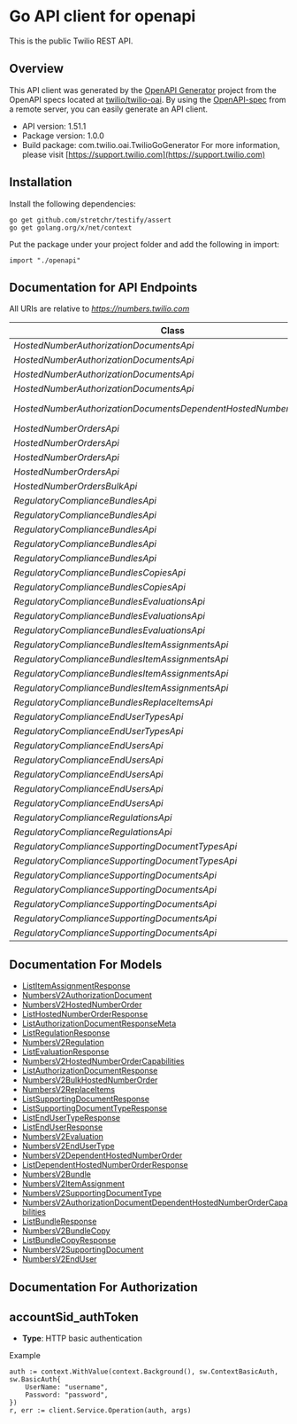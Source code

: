 # Go API client for openapi

This is the public Twilio REST API.

## Overview
This API client was generated by the [OpenAPI Generator](https://openapi-generator.tech) project from the OpenAPI specs located at [twilio/twilio-oai](https://github.com/twilio/twilio-oai/tree/main/spec).  By using the [OpenAPI-spec](https://www.openapis.org/) from a remote server, you can easily generate an API client.

- API version: 1.51.1
- Package version: 1.0.0
- Build package: com.twilio.oai.TwilioGoGenerator
For more information, please visit [https://support.twilio.com](https://support.twilio.com)

## Installation

Install the following dependencies:

```shell
go get github.com/stretchr/testify/assert
go get golang.org/x/net/context
```

Put the package under your project folder and add the following in import:

```golang
import "./openapi"
```

## Documentation for API Endpoints

All URIs are relative to *https://numbers.twilio.com*

Class | Method | HTTP request | Description
------------ | ------------- | ------------- | -------------
*HostedNumberAuthorizationDocumentsApi* | [**CreateAuthorizationDocument**](docs/HostedNumberAuthorizationDocumentsApi.md#createauthorizationdocument) | **Post** /v2/HostedNumber/AuthorizationDocuments | 
*HostedNumberAuthorizationDocumentsApi* | [**DeleteAuthorizationDocument**](docs/HostedNumberAuthorizationDocumentsApi.md#deleteauthorizationdocument) | **Delete** /v2/HostedNumber/AuthorizationDocuments/{Sid} | 
*HostedNumberAuthorizationDocumentsApi* | [**FetchAuthorizationDocument**](docs/HostedNumberAuthorizationDocumentsApi.md#fetchauthorizationdocument) | **Get** /v2/HostedNumber/AuthorizationDocuments/{Sid} | 
*HostedNumberAuthorizationDocumentsApi* | [**ListAuthorizationDocument**](docs/HostedNumberAuthorizationDocumentsApi.md#listauthorizationdocument) | **Get** /v2/HostedNumber/AuthorizationDocuments | 
*HostedNumberAuthorizationDocumentsDependentHostedNumberOrdersApi* | [**ListDependentHostedNumberOrder**](docs/HostedNumberAuthorizationDocumentsDependentHostedNumberOrdersApi.md#listdependenthostednumberorder) | **Get** /v2/HostedNumber/AuthorizationDocuments/{SigningDocumentSid}/DependentHostedNumberOrders | 
*HostedNumberOrdersApi* | [**CreateHostedNumberOrder**](docs/HostedNumberOrdersApi.md#createhostednumberorder) | **Post** /v2/HostedNumber/Orders | 
*HostedNumberOrdersApi* | [**DeleteHostedNumberOrder**](docs/HostedNumberOrdersApi.md#deletehostednumberorder) | **Delete** /v2/HostedNumber/Orders/{Sid} | 
*HostedNumberOrdersApi* | [**FetchHostedNumberOrder**](docs/HostedNumberOrdersApi.md#fetchhostednumberorder) | **Get** /v2/HostedNumber/Orders/{Sid} | 
*HostedNumberOrdersApi* | [**ListHostedNumberOrder**](docs/HostedNumberOrdersApi.md#listhostednumberorder) | **Get** /v2/HostedNumber/Orders | 
*HostedNumberOrdersBulkApi* | [**FetchBulkHostedNumberOrder**](docs/HostedNumberOrdersBulkApi.md#fetchbulkhostednumberorder) | **Get** /v2/HostedNumber/Orders/Bulk/{BulkHostingSid} | 
*RegulatoryComplianceBundlesApi* | [**CreateBundle**](docs/RegulatoryComplianceBundlesApi.md#createbundle) | **Post** /v2/RegulatoryCompliance/Bundles | 
*RegulatoryComplianceBundlesApi* | [**DeleteBundle**](docs/RegulatoryComplianceBundlesApi.md#deletebundle) | **Delete** /v2/RegulatoryCompliance/Bundles/{Sid} | 
*RegulatoryComplianceBundlesApi* | [**FetchBundle**](docs/RegulatoryComplianceBundlesApi.md#fetchbundle) | **Get** /v2/RegulatoryCompliance/Bundles/{Sid} | 
*RegulatoryComplianceBundlesApi* | [**ListBundle**](docs/RegulatoryComplianceBundlesApi.md#listbundle) | **Get** /v2/RegulatoryCompliance/Bundles | 
*RegulatoryComplianceBundlesApi* | [**UpdateBundle**](docs/RegulatoryComplianceBundlesApi.md#updatebundle) | **Post** /v2/RegulatoryCompliance/Bundles/{Sid} | 
*RegulatoryComplianceBundlesCopiesApi* | [**CreateBundleCopy**](docs/RegulatoryComplianceBundlesCopiesApi.md#createbundlecopy) | **Post** /v2/RegulatoryCompliance/Bundles/{BundleSid}/Copies | 
*RegulatoryComplianceBundlesCopiesApi* | [**ListBundleCopy**](docs/RegulatoryComplianceBundlesCopiesApi.md#listbundlecopy) | **Get** /v2/RegulatoryCompliance/Bundles/{BundleSid}/Copies | 
*RegulatoryComplianceBundlesEvaluationsApi* | [**CreateEvaluation**](docs/RegulatoryComplianceBundlesEvaluationsApi.md#createevaluation) | **Post** /v2/RegulatoryCompliance/Bundles/{BundleSid}/Evaluations | 
*RegulatoryComplianceBundlesEvaluationsApi* | [**FetchEvaluation**](docs/RegulatoryComplianceBundlesEvaluationsApi.md#fetchevaluation) | **Get** /v2/RegulatoryCompliance/Bundles/{BundleSid}/Evaluations/{Sid} | 
*RegulatoryComplianceBundlesEvaluationsApi* | [**ListEvaluation**](docs/RegulatoryComplianceBundlesEvaluationsApi.md#listevaluation) | **Get** /v2/RegulatoryCompliance/Bundles/{BundleSid}/Evaluations | 
*RegulatoryComplianceBundlesItemAssignmentsApi* | [**CreateItemAssignment**](docs/RegulatoryComplianceBundlesItemAssignmentsApi.md#createitemassignment) | **Post** /v2/RegulatoryCompliance/Bundles/{BundleSid}/ItemAssignments | 
*RegulatoryComplianceBundlesItemAssignmentsApi* | [**DeleteItemAssignment**](docs/RegulatoryComplianceBundlesItemAssignmentsApi.md#deleteitemassignment) | **Delete** /v2/RegulatoryCompliance/Bundles/{BundleSid}/ItemAssignments/{Sid} | 
*RegulatoryComplianceBundlesItemAssignmentsApi* | [**FetchItemAssignment**](docs/RegulatoryComplianceBundlesItemAssignmentsApi.md#fetchitemassignment) | **Get** /v2/RegulatoryCompliance/Bundles/{BundleSid}/ItemAssignments/{Sid} | 
*RegulatoryComplianceBundlesItemAssignmentsApi* | [**ListItemAssignment**](docs/RegulatoryComplianceBundlesItemAssignmentsApi.md#listitemassignment) | **Get** /v2/RegulatoryCompliance/Bundles/{BundleSid}/ItemAssignments | 
*RegulatoryComplianceBundlesReplaceItemsApi* | [**CreateReplaceItems**](docs/RegulatoryComplianceBundlesReplaceItemsApi.md#createreplaceitems) | **Post** /v2/RegulatoryCompliance/Bundles/{BundleSid}/ReplaceItems | 
*RegulatoryComplianceEndUserTypesApi* | [**FetchEndUserType**](docs/RegulatoryComplianceEndUserTypesApi.md#fetchendusertype) | **Get** /v2/RegulatoryCompliance/EndUserTypes/{Sid} | 
*RegulatoryComplianceEndUserTypesApi* | [**ListEndUserType**](docs/RegulatoryComplianceEndUserTypesApi.md#listendusertype) | **Get** /v2/RegulatoryCompliance/EndUserTypes | 
*RegulatoryComplianceEndUsersApi* | [**CreateEndUser**](docs/RegulatoryComplianceEndUsersApi.md#createenduser) | **Post** /v2/RegulatoryCompliance/EndUsers | 
*RegulatoryComplianceEndUsersApi* | [**DeleteEndUser**](docs/RegulatoryComplianceEndUsersApi.md#deleteenduser) | **Delete** /v2/RegulatoryCompliance/EndUsers/{Sid} | 
*RegulatoryComplianceEndUsersApi* | [**FetchEndUser**](docs/RegulatoryComplianceEndUsersApi.md#fetchenduser) | **Get** /v2/RegulatoryCompliance/EndUsers/{Sid} | 
*RegulatoryComplianceEndUsersApi* | [**ListEndUser**](docs/RegulatoryComplianceEndUsersApi.md#listenduser) | **Get** /v2/RegulatoryCompliance/EndUsers | 
*RegulatoryComplianceEndUsersApi* | [**UpdateEndUser**](docs/RegulatoryComplianceEndUsersApi.md#updateenduser) | **Post** /v2/RegulatoryCompliance/EndUsers/{Sid} | 
*RegulatoryComplianceRegulationsApi* | [**FetchRegulation**](docs/RegulatoryComplianceRegulationsApi.md#fetchregulation) | **Get** /v2/RegulatoryCompliance/Regulations/{Sid} | 
*RegulatoryComplianceRegulationsApi* | [**ListRegulation**](docs/RegulatoryComplianceRegulationsApi.md#listregulation) | **Get** /v2/RegulatoryCompliance/Regulations | 
*RegulatoryComplianceSupportingDocumentTypesApi* | [**FetchSupportingDocumentType**](docs/RegulatoryComplianceSupportingDocumentTypesApi.md#fetchsupportingdocumenttype) | **Get** /v2/RegulatoryCompliance/SupportingDocumentTypes/{Sid} | 
*RegulatoryComplianceSupportingDocumentTypesApi* | [**ListSupportingDocumentType**](docs/RegulatoryComplianceSupportingDocumentTypesApi.md#listsupportingdocumenttype) | **Get** /v2/RegulatoryCompliance/SupportingDocumentTypes | 
*RegulatoryComplianceSupportingDocumentsApi* | [**CreateSupportingDocument**](docs/RegulatoryComplianceSupportingDocumentsApi.md#createsupportingdocument) | **Post** /v2/RegulatoryCompliance/SupportingDocuments | 
*RegulatoryComplianceSupportingDocumentsApi* | [**DeleteSupportingDocument**](docs/RegulatoryComplianceSupportingDocumentsApi.md#deletesupportingdocument) | **Delete** /v2/RegulatoryCompliance/SupportingDocuments/{Sid} | 
*RegulatoryComplianceSupportingDocumentsApi* | [**FetchSupportingDocument**](docs/RegulatoryComplianceSupportingDocumentsApi.md#fetchsupportingdocument) | **Get** /v2/RegulatoryCompliance/SupportingDocuments/{Sid} | 
*RegulatoryComplianceSupportingDocumentsApi* | [**ListSupportingDocument**](docs/RegulatoryComplianceSupportingDocumentsApi.md#listsupportingdocument) | **Get** /v2/RegulatoryCompliance/SupportingDocuments | 
*RegulatoryComplianceSupportingDocumentsApi* | [**UpdateSupportingDocument**](docs/RegulatoryComplianceSupportingDocumentsApi.md#updatesupportingdocument) | **Post** /v2/RegulatoryCompliance/SupportingDocuments/{Sid} | 


## Documentation For Models

 - [ListItemAssignmentResponse](docs/ListItemAssignmentResponse.md)
 - [NumbersV2AuthorizationDocument](docs/NumbersV2AuthorizationDocument.md)
 - [NumbersV2HostedNumberOrder](docs/NumbersV2HostedNumberOrder.md)
 - [ListHostedNumberOrderResponse](docs/ListHostedNumberOrderResponse.md)
 - [ListAuthorizationDocumentResponseMeta](docs/ListAuthorizationDocumentResponseMeta.md)
 - [ListRegulationResponse](docs/ListRegulationResponse.md)
 - [NumbersV2Regulation](docs/NumbersV2Regulation.md)
 - [ListEvaluationResponse](docs/ListEvaluationResponse.md)
 - [NumbersV2HostedNumberOrderCapabilities](docs/NumbersV2HostedNumberOrderCapabilities.md)
 - [ListAuthorizationDocumentResponse](docs/ListAuthorizationDocumentResponse.md)
 - [NumbersV2BulkHostedNumberOrder](docs/NumbersV2BulkHostedNumberOrder.md)
 - [NumbersV2ReplaceItems](docs/NumbersV2ReplaceItems.md)
 - [ListSupportingDocumentResponse](docs/ListSupportingDocumentResponse.md)
 - [ListSupportingDocumentTypeResponse](docs/ListSupportingDocumentTypeResponse.md)
 - [ListEndUserTypeResponse](docs/ListEndUserTypeResponse.md)
 - [ListEndUserResponse](docs/ListEndUserResponse.md)
 - [NumbersV2Evaluation](docs/NumbersV2Evaluation.md)
 - [NumbersV2EndUserType](docs/NumbersV2EndUserType.md)
 - [NumbersV2DependentHostedNumberOrder](docs/NumbersV2DependentHostedNumberOrder.md)
 - [ListDependentHostedNumberOrderResponse](docs/ListDependentHostedNumberOrderResponse.md)
 - [NumbersV2Bundle](docs/NumbersV2Bundle.md)
 - [NumbersV2ItemAssignment](docs/NumbersV2ItemAssignment.md)
 - [NumbersV2SupportingDocumentType](docs/NumbersV2SupportingDocumentType.md)
 - [NumbersV2AuthorizationDocumentDependentHostedNumberOrderCapabilities](docs/NumbersV2AuthorizationDocumentDependentHostedNumberOrderCapabilities.md)
 - [ListBundleResponse](docs/ListBundleResponse.md)
 - [NumbersV2BundleCopy](docs/NumbersV2BundleCopy.md)
 - [ListBundleCopyResponse](docs/ListBundleCopyResponse.md)
 - [NumbersV2SupportingDocument](docs/NumbersV2SupportingDocument.md)
 - [NumbersV2EndUser](docs/NumbersV2EndUser.md)


## Documentation For Authorization



## accountSid_authToken

- **Type**: HTTP basic authentication

Example

```golang
auth := context.WithValue(context.Background(), sw.ContextBasicAuth, sw.BasicAuth{
    UserName: "username",
    Password: "password",
})
r, err := client.Service.Operation(auth, args)
```

